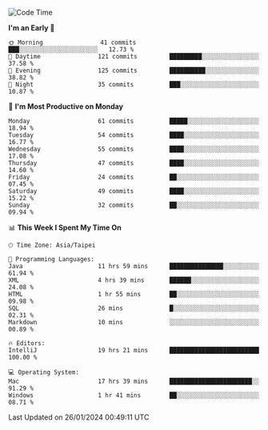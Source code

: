 <!--START_SECTION:waka-->
![Code Time](http://img.shields.io/badge/Code%20Time-842%20hrs%2020%20mins-blue)

**I'm an Early 🐤** 

```text
🌞 Morning                41 commits          ███░░░░░░░░░░░░░░░░░░░░░░   12.73 % 
🌆 Daytime                121 commits         █████████░░░░░░░░░░░░░░░░   37.58 % 
🌃 Evening                125 commits         ██████████░░░░░░░░░░░░░░░   38.82 % 
🌙 Night                  35 commits          ███░░░░░░░░░░░░░░░░░░░░░░   10.87 % 
```
📅 **I'm Most Productive on Monday** 

```text
Monday                   61 commits          █████░░░░░░░░░░░░░░░░░░░░   18.94 % 
Tuesday                  54 commits          ████░░░░░░░░░░░░░░░░░░░░░   16.77 % 
Wednesday                55 commits          ████░░░░░░░░░░░░░░░░░░░░░   17.08 % 
Thursday                 47 commits          ████░░░░░░░░░░░░░░░░░░░░░   14.60 % 
Friday                   24 commits          ██░░░░░░░░░░░░░░░░░░░░░░░   07.45 % 
Saturday                 49 commits          ████░░░░░░░░░░░░░░░░░░░░░   15.22 % 
Sunday                   32 commits          ██░░░░░░░░░░░░░░░░░░░░░░░   09.94 % 
```


📊 **This Week I Spent My Time On** 

```text
🕑︎ Time Zone: Asia/Taipei

💬 Programming Languages: 
Java                     11 hrs 59 mins      ███████████████░░░░░░░░░░   61.94 % 
XML                      4 hrs 39 mins       ██████░░░░░░░░░░░░░░░░░░░   24.08 % 
HTML                     1 hr 55 mins        ██░░░░░░░░░░░░░░░░░░░░░░░   09.98 % 
SQL                      26 mins             █░░░░░░░░░░░░░░░░░░░░░░░░   02.31 % 
Markdown                 10 mins             ░░░░░░░░░░░░░░░░░░░░░░░░░   00.89 % 

🔥 Editors: 
IntelliJ                 19 hrs 21 mins      █████████████████████████   100.00 % 

💻 Operating System: 
Mac                      17 hrs 39 mins      ███████████████████████░░   91.29 % 
Windows                  1 hr 41 mins        ██░░░░░░░░░░░░░░░░░░░░░░░   08.71 % 
```


 Last Updated on 26/01/2024 00:49:11 UTC
<!--END_SECTION:waka-->
